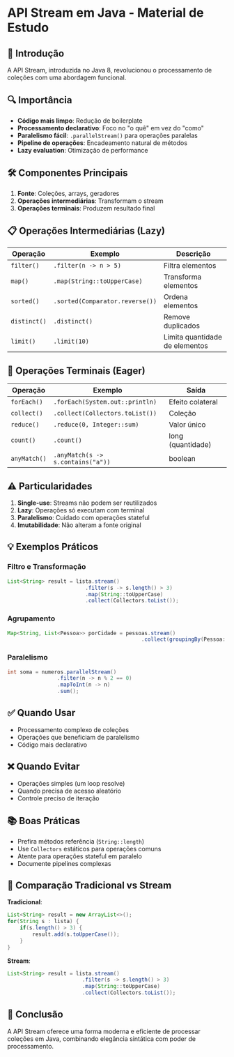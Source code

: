 # API Stream em Java - Material de Estudo

## 📌 Introdução
A API Stream, introduzida no Java 8, revolucionou o processamento de coleções com uma abordagem funcional.

## 🔍 Importância
- **Código mais limpo**: Redução de boilerplate
- **Processamento declarativo**: Foco no "o quê" em vez do "como"
- **Paralelismo fácil**: `.parallelStream()` para operações paralelas
- **Pipeline de operações**: Encadeamento natural de métodos
- **Lazy evaluation**: Otimização de performance

## 🛠️ Componentes Principais
1. **Fonte**: Coleções, arrays, geradores
2. **Operações intermediárias**: Transformam o stream
3. **Operações terminais**: Produzem resultado final

## 📋 Operações Intermediárias (Lazy)
| Operação       | Exemplo                          | Descrição                     |
|----------------|----------------------------------|-------------------------------|
| `filter()`     | `.filter(n -> n > 5)`           | Filtra elementos              |
| `map()`        | `.map(String::toUpperCase)`     | Transforma elementos          |
| `sorted()`     | `.sorted(Comparator.reverse())` | Ordena elementos              |
| `distinct()`   | `.distinct()`                   | Remove duplicados             |
| `limit()`      | `.limit(10)`                    | Limita quantidade de elementos|

## 🎯 Operações Terminais (Eager)
| Operação       | Exemplo                          | Saída               |
|----------------|----------------------------------|---------------------|
| `forEach()`    | `.forEach(System.out::println)`  | Efeito colateral    |
| `collect()`    | `.collect(Collectors.toList())`  | Coleção             |
| `reduce()`     | `.reduce(0, Integer::sum)`       | Valor único         |
| `count()`      | `.count()`                       | long (quantidade)   |
| `anyMatch()`   | `.anyMatch(s -> s.contains("a"))`| boolean             |

## ⚠️ Particularidades
1. **Single-use**: Streams não podem ser reutilizados
2. **Lazy**: Operações só executam com terminal
3. **Paralelismo**: Cuidado com operações stateful
4. **Imutabilidade**: Não alteram a fonte original

## 💡 Exemplos Práticos

### Filtro e Transformação
```java
List<String> result = lista.stream()
                         .filter(s -> s.length() > 3)
                         .map(String::toUpperCase)
                         .collect(Collectors.toList());
```

### Agrupamento
```java
Map<String, List<Pessoa>> porCidade = pessoas.stream()
                                           .collect(groupingBy(Pessoa::getCidade));
```

### Paralelismo
```java
int soma = numeros.parallelStream()
                .filter(n -> n % 2 == 0)
                .mapToInt(n -> n)
                .sum();
```

## ✅ Quando Usar
- Processamento complexo de coleções
- Operações que beneficiam de paralelismo
- Código mais declarativo

## ❌ Quando Evitar
- Operações simples (um loop resolve)
- Quando precisa de acesso aleatório
- Controle preciso de iteração

## 📚 Boas Práticas
- Prefira métodos referência (`String::length`)
- Use `Collectors` estáticos para operações comuns
- Atente para operações stateful em paralelo
- Documente pipelines complexas

## 🔄 Comparação Tradicional vs Stream
**Tradicional**:
```java
List<String> result = new ArrayList<>();
for(String s : lista) {
    if(s.length() > 3) {
        result.add(s.toUpperCase());
    }
}
```

**Stream**:
```java
List<String> result = lista.stream()
                        .filter(s -> s.length() > 3)
                        .map(String::toUpperCase)
                        .collect(Collectors.toList());
```

## 🏁 Conclusão
A API Stream oferece uma forma moderna e eficiente de processar coleções em Java, combinando elegância sintática com poder de processamento.
```
